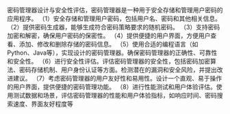 密码管理器设计与安全性评估，密码管理器是一种用于安全存储和管理用户密码的应用程序。
（1）安全存储和管理用户密码，包括用户名、密码和其他相关信息。
（2）提供密码生成器，能够生成符合密码策略要求的随机密码。
（3）支持密码加密和解密，确保用户密码的保密性。
（4）提供便捷的用户界面，方便用户查看、添加、修改和删除存储的密码信息。
（5）使用合适的编程语言（如Python、Java等），实现设计的密码管理器。确保密码管理器的正确性、可靠性和安全性。
（6）进行安全性评估。评估密码管理器的安全性，包括密码加密算法、密码存储机制、用户身份认证等方面。检测潜在的漏洞和安全风险，并提出改进建议。
（7）考虑密码管理器的用户友好性和易用性。设计一个直观、易于操作的用户界面，提供便捷的密码管理功能。
（8）进行性能测试和用户体验评估。使用测试数据和场景，评估密码管理器的性能和用户体验指标，如响应时间、密码搜索速度、界面友好程度等
